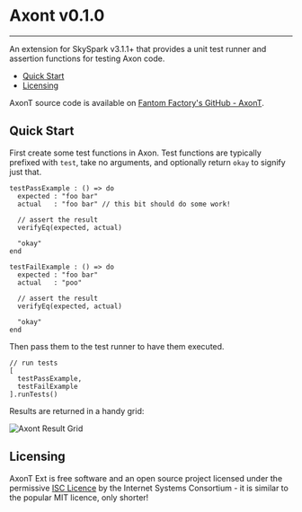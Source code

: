 # Axont v0.1.0
---

An extension for SkySpark v3.1.1+ that provides a unit test runner and assertion functions for testing Axon code.

* [Quick Start](#quickStart)
* [Licensing](#licensing)


AxonT source code is available on [Fantom Factory's GitHub - AxonT](https://github.com/Fantom-Factory/afAxontExt).

## <a name="quickStart"></a>Quick Start

First create some test functions in Axon. Test functions are typically prefixed with `test`, take no arguments, and optionally return `okay` to signify just that.

    testPassExample : () => do
      expected : "foo bar"
      actual   : "foo bar" // this bit should do some work!
    
      // assert the result
      verifyEq(expected, actual)
    
      "okay"
    end
    
    testFailExample : () => do
      expected : "foo bar"
      actual   : "poo"
    
      // assert the result
      verifyEq(expected, actual)
    
      "okay"
    end
    

Then pass them to the test runner to have them executed.

    // run tests
    [
      testPassExample,
      testFailExample
    ].runTests()
    

Results are returned in a handy grid:

![Axont Result Grid](http://eggbox.fantomfactory.org/pods/afAxontExt/doc/testResults.png)

## <a name="licensing"></a>Licensing

AxonT Ext is free software and an open source project licensed under the permissive [ISC Licence](https://en.wikipedia.org/wiki/ISC_license) by the Internet Systems Consortium - it is similar to the popular MIT licence, only shorter!

